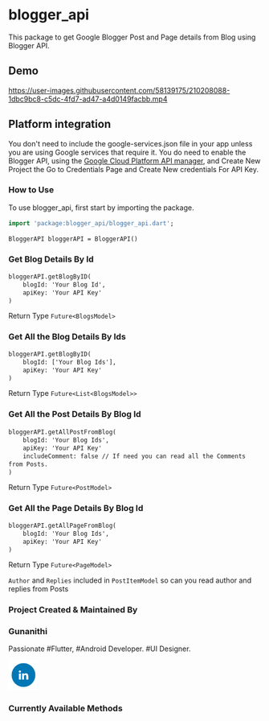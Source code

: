 # blogger_api 

This package to get Google Blogger Post and Page details from Blog using Blogger API.

## Demo

https://user-images.githubusercontent.com/58139175/210208088-1dbc9bc8-c5dc-4fd7-ad47-a4d0149facbb.mp4


## Platform integration 

You don't need to include the google-services.json file in your app unless you are using Google services that require it. You do need to enable the Blogger API, using the [Google Cloud Platform API manager](https://console.cloud.google.com/apis/library/blogger.googleapis.com?project=docs-372812), and Create New Project the Go to Credentials Page and Create New credentials For API Key.


### How to Use 

To use blogger_api, first start by importing the package.
```dart
import 'package:blogger_api/blogger_api.dart';
```

```
BloggerAPI bloggerAPI = BloggerAPI()
```


### Get Blog Details By Id

```
bloggerAPI.getBlogByID(
    blogId: 'Your Blog Id', 
    apiKey: 'Your API Key' 
)
```

Return Type  `Future<BlogsModel>`


### Get All the Blog Details By Ids

```
bloggerAPI.getBlogByID(
    blogId: ['Your Blog Ids'], 
    apiKey: 'Your API Key' 
)
```

Return Type `Future<List<BlogsModel>>` 


### Get All the Post Details By Blog Id

```
bloggerAPI.getAllPostFromBlog(
    blogId: 'Your Blog Ids', 
    apiKey: 'Your API Key' 
    includeComment: false // If need you can read all the Comments from Posts.
)
```

Return Type `Future<PostModel>`

### Get All the Page Details By Blog Id

```
bloggerAPI.getAllPageFromBlog(
    blogId: 'Your Blog Ids', 
    apiKey: 'Your API Key' 
)
```

Return Type `Future<PageModel>`

`Author` and `Replies`  included in `PostItemModel` so can you read author and replies from Posts

### Project Created & Maintained By

### Gunanithi

Passionate #Flutter, #Android Developer. #UI Designer.


<a href="https://www.linkedin.com/in/gunanithi-cs/"><img src="https://github.com/aritraroy/social-icons/blob/master/linkedin-icon.png?raw=true" width="60"></a>

### Currently Available Methods

